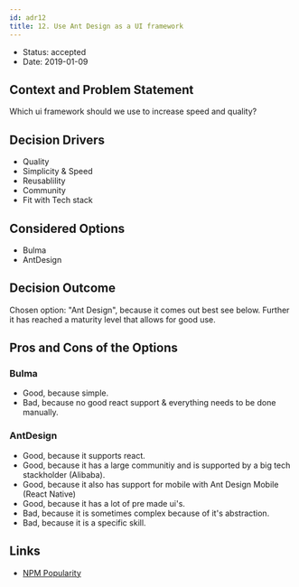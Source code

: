 ```yaml
---
id: adr12
title: 12. Use Ant Design as a UI framework 
---
```


* Status: accepted
* Date: 2019-01-09

## Context and Problem Statement

Which ui framework should we use to increase speed and quality?

## Decision Drivers <!-- optional -->

* Quality
* Simplicity & Speed
* Reusablility
* Community
* Fit with Tech stack

## Considered Options

* Bulma
* AntDesign

## Decision Outcome

Chosen option: "Ant Design", because it comes out best see below. Further it has reached a maturity level that allows for good use. 

## Pros and Cons of the Options <!-- optional -->

### Bulma 

* Good, because simple. 
* Bad, because no good react support & everything needs to be done manually.

### AntDesign

* Good, because it supports react. 
* Good, because it has a large communitiy and is supported by a big tech stackholder (Alibaba).
* Good, because it also has support for mobile with Ant Design Mobile (React Native)
* Good, because it has a lot of pre made ui's. 
* Bad, because it is sometimes complex because of it's abstraction. 
* Bad, because it is a specific skill.

## Links <!-- optional -->

* [NPM Popularity](https://www.npmtrends.com/office-ui-fabric-react-vs-@blueprintjs/core-vs-antd-vs-bulma)

